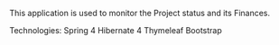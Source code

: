 This application is used to monitor the Project status and its Finances.

Technologies:
Spring 4
Hibernate 4 
Thymeleaf
Bootstrap
